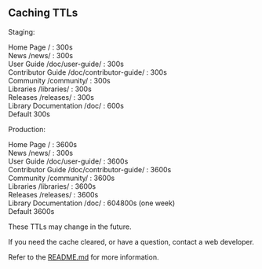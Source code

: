 <!--
Copyright (c) 2024 The C++ Alliance, Inc. (https://cppalliance.org)

Distributed under the Boost Software License, Version 1.0. (See accompanying
file LICENSE_1_0.txt or copy at http://www.boost.org/LICENSE_1_0.txt)

Official repository: https://github.com/boostorg/website-v2
-->

## Caching TTLs

Staging:  

Home Page / : 300s  
News /news/ : 300s  
User Guide /doc/user-guide/ : 300s  
Contributor Guide /doc/contributor-guide/ : 300s  
Community /community/ : 300s  
Libraries /libraries/ : 300s  
Releases /releases/ : 300s  
Library Documentation /doc/ : 600s  
Default 300s  

Production:  

Home Page / : 3600s  
News /news/ : 300s  
User Guide /doc/user-guide/ : 3600s  
Contributor Guide /doc/contributor-guide/ : 3600s  
Community /community/ : 3600s  
Libraries /libraries/ : 3600s  
Releases /releases/ : 3600s  
Library Documentation /doc/ : 604800s (one week)  
Default 3600s  

These TTLs may change in the future.

If you need the cache cleared, or have a question, contact a web developer.  

Refer to the [README.md](README.md) for more information.  

